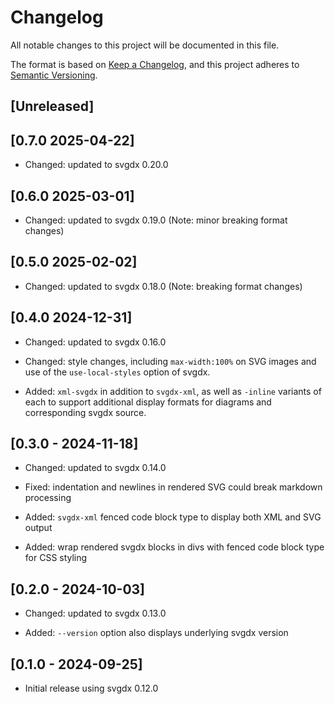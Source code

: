 # Changelog

All notable changes to this project will be documented in this file.

The format is based on [Keep a Changelog](https://keepachangelog.com/en/1.0.0/),
and this project adheres to [Semantic Versioning](https://semver.org/spec/v2.0.0.html).

## [Unreleased]

## [0.7.0 2025-04-22]

- Changed: updated to svgdx 0.20.0

## [0.6.0 2025-03-01]

- Changed: updated to svgdx 0.19.0 (Note: minor breaking format changes)

## [0.5.0 2025-02-02]

- Changed: updated to svgdx 0.18.0 (Note: breaking format changes)

## [0.4.0 2024-12-31]

- Changed: updated to svgdx 0.16.0

- Changed: style changes, including `max-width:100%` on SVG images and use of the
  `use-local-styles` option of svgdx.

- Added: `xml-svgdx` in addition to `svgdx-xml`, as well as `-inline` variants of each
  to support additional display formats for diagrams and corresponding svgdx source.

## [0.3.0 - 2024-11-18]

- Changed: updated to svgdx 0.14.0

- Fixed: indentation and newlines in rendered SVG could break markdown processing

- Added: `svgdx-xml` fenced code block type to display both XML and SVG output

- Added: wrap rendered svgdx blocks in divs with fenced code block type for CSS styling

## [0.2.0 - 2024-10-03]

- Changed: updated to svgdx 0.13.0

- Added: `--version` option also displays underlying svgdx version

## [0.1.0 - 2024-09-25]

- Initial release using svgdx 0.12.0
